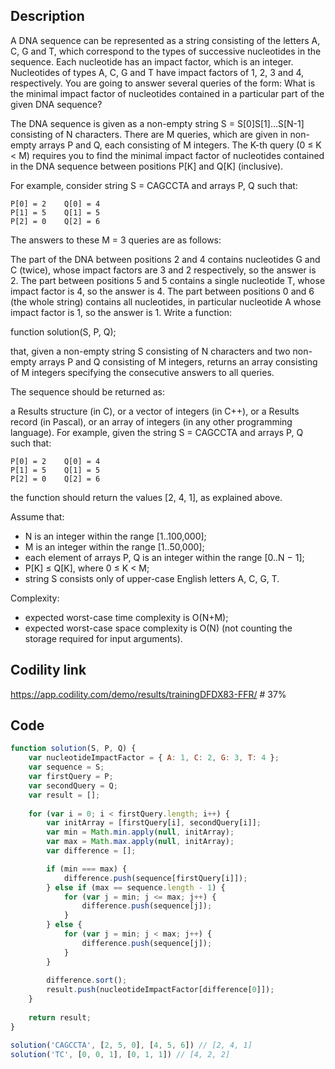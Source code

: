 ## Description
A DNA sequence can be represented as a string consisting of the letters A, C, G and T, which correspond to the types of successive nucleotides in the sequence. Each nucleotide has an impact factor, which is an integer. Nucleotides of types A, C, G and T have impact factors of 1, 2, 3 and 4, respectively. You are going to answer several queries of the form: What is the minimal impact factor of nucleotides contained in a particular part of the given DNA sequence?

The DNA sequence is given as a non-empty string S = S[0]S[1]...S[N-1] consisting of N characters. There are M queries, which are given in non-empty arrays P and Q, each consisting of M integers. The K-th query (0 ≤ K < M) requires you to find the minimal impact factor of nucleotides contained in the DNA sequence between positions P[K] and Q[K] (inclusive).

For example, consider string S = CAGCCTA and arrays P, Q such that:

    P[0] = 2    Q[0] = 4
    P[1] = 5    Q[1] = 5
    P[2] = 0    Q[2] = 6
The answers to these M = 3 queries are as follows:

The part of the DNA between positions 2 and 4 contains nucleotides G and C (twice), whose impact factors are 3 and 2 respectively, so the answer is 2.
The part between positions 5 and 5 contains a single nucleotide T, whose impact factor is 4, so the answer is 4.
The part between positions 0 and 6 (the whole string) contains all nucleotides, in particular nucleotide A whose impact factor is 1, so the answer is 1.
Write a function:

function solution(S, P, Q);

that, given a non-empty string S consisting of N characters and two non-empty arrays P and Q consisting of M integers, returns an array consisting of M integers specifying the consecutive answers to all queries.

The sequence should be returned as:

a Results structure (in C), or
a vector of integers (in C++), or
a Results record (in Pascal), or
an array of integers (in any other programming language).
For example, given the string S = CAGCCTA and arrays P, Q such that:

    P[0] = 2    Q[0] = 4
    P[1] = 5    Q[1] = 5
    P[2] = 0    Q[2] = 6
the function should return the values [2, 4, 1], as explained above.

Assume that:
- N is an integer within the range [1..100,000];
- M is an integer within the range [1..50,000];
- each element of arrays P, Q is an integer within the range [0..N − 1];
- P[K] ≤ Q[K], where 0 ≤ K < M;
- string S consists only of upper-case English letters A, C, G, T.

Complexity:
- expected worst-case time complexity is O(N+M);
- expected worst-case space complexity is O(N) (not counting the storage required for input arguments).

## Codility link
https://app.codility.com/demo/results/trainingDFDX83-FFR/ # 37%

## Code
```javascript
function solution(S, P, Q) {
    var nucleotideImpactFactor = { A: 1, C: 2, G: 3, T: 4 };
    var sequence = S;
    var firstQuery = P;
    var secondQuery = Q;
    var result = [];
    
    for (var i = 0; i < firstQuery.length; i++) {
        var initArray = [firstQuery[i], secondQuery[i]];
        var min = Math.min.apply(null, initArray);
        var max = Math.max.apply(null, initArray);
        var difference = [];

        if (min === max) {
            difference.push(sequence[firstQuery[i]]);
        } else if (max == sequence.length - 1) {
            for (var j = min; j <= max; j++) {
                difference.push(sequence[j]);
            }
        } else {
            for (var j = min; j < max; j++) {
                difference.push(sequence[j]);
            }
        }
        
        difference.sort();
        result.push(nucleotideImpactFactor[difference[0]]);
    }
    
    return result;
}

solution('CAGCCTA', [2, 5, 0], [4, 5, 6]) // [2, 4, 1]
solution('TC', [0, 0, 1], [0, 1, 1]) // [4, 2, 2]
```
